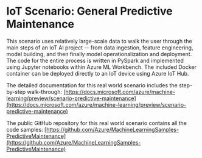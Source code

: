 # IoT Scenario: General Predictive Maintenance

This scenario uses relatively large-scale data to walk the user through the main steps of an IoT AI project -- from data ingestion, feature engineering, model building, and then finally model operationalization and deployment. The code for the entire process is written in PySpark and implemented using Jupyter notebooks within Azure ML Workbench. The included Docker container can be deployed directly to an IoT device using Azure IoT Hub.    

The detailed documentation for this real world scenario includes the step-by-step walk-through:
[https://docs.microsoft.com/azure/machine-learning/preview/scenario-predictive-maintenance](https://docs.microsoft.com/azure/machine-learning/preview/scenario-predictive-maintenance)

The public GitHub repository for this real world scenario contains all the code samples:
[https://github.com/Azure/MachineLearningSamples-PredictiveMaintenance](https://github.com/Azure/MachineLearningSamples-PredictiveMaintenance)